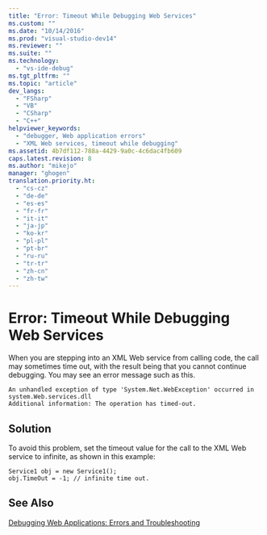 ```yaml
---
title: "Error: Timeout While Debugging Web Services"
ms.custom: ""
ms.date: "10/14/2016"
ms.prod: "visual-studio-dev14"
ms.reviewer: ""
ms.suite: ""
ms.technology: 
  - "vs-ide-debug"
ms.tgt_pltfrm: ""
ms.topic: "article"
dev_langs: 
  - "FSharp"
  - "VB"
  - "CSharp"
  - "C++"
helpviewer_keywords: 
  - "debugger, Web application errors"
  - "XML Web services, timeout while debugging"
ms.assetid: 4b7df112-788a-4429-9a0c-4c6dac4fb609
caps.latest.revision: 8
ms.author: "mikejo"
manager: "ghogen"
translation.priority.ht: 
  - "cs-cz"
  - "de-de"
  - "es-es"
  - "fr-fr"
  - "it-it"
  - "ja-jp"
  - "ko-kr"
  - "pl-pl"
  - "pt-br"
  - "ru-ru"
  - "tr-tr"
  - "zh-cn"
  - "zh-tw"
---
```

# Error: Timeout While Debugging Web Services
When you are stepping into an XML Web service from calling code, the call may sometimes time out, with the result being that you cannot continue debugging. You may see an error message such as this.  
  
```  
An unhandled exception of type 'System.Net.WebException' occurred in   
system.Web.services.dll  
Additional information: The operation has timed-out.  
```  
  
## Solution  
 To avoid this problem, set the timeout value for the call to the XML Web service to infinite, as shown in this example:  
  
```  
Service1 obj = new Service1();  
obj.TimeOut = -1; // infinite time out.  
```  
  
## See Also  
 [Debugging Web Applications: Errors and Troubleshooting](../debugger/debugging-web-applications--errors-and-troubleshooting.md)